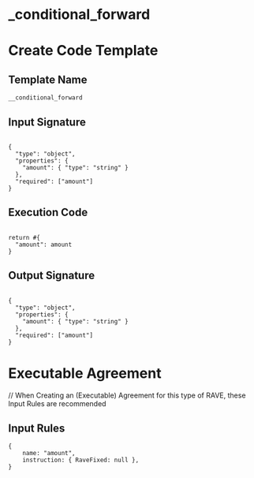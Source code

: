 # _conditional_forward

# Create Code Template

## Template Name
```
__conditional_forward
```

## Input Signature

```=json

{
  "type": "object",
  "properties": {
    "amount": { "type": "string" }
  },
  "required": ["amount"]
}

```

## Execution Code
```=rhai

return #{
  "amount": amount
}

```

## Output Signature

```=json

{
  "type": "object",
  "properties": {
    "amount": { "type": "string" }
  },
  "required": ["amount"]
}

```

# Executable Agreement
// When Creating an (Executable) Agreement for this type of RAVE, these Input Rules are recommended

## Input Rules

```json=
{
    name: "amount",
    instruction: { RaveFixed: null },
}
```
